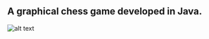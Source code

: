 ## A graphical chess game developed in Java.
![alt text](https://github.com/rrudling/java-chess/master/Chess.jpg)

